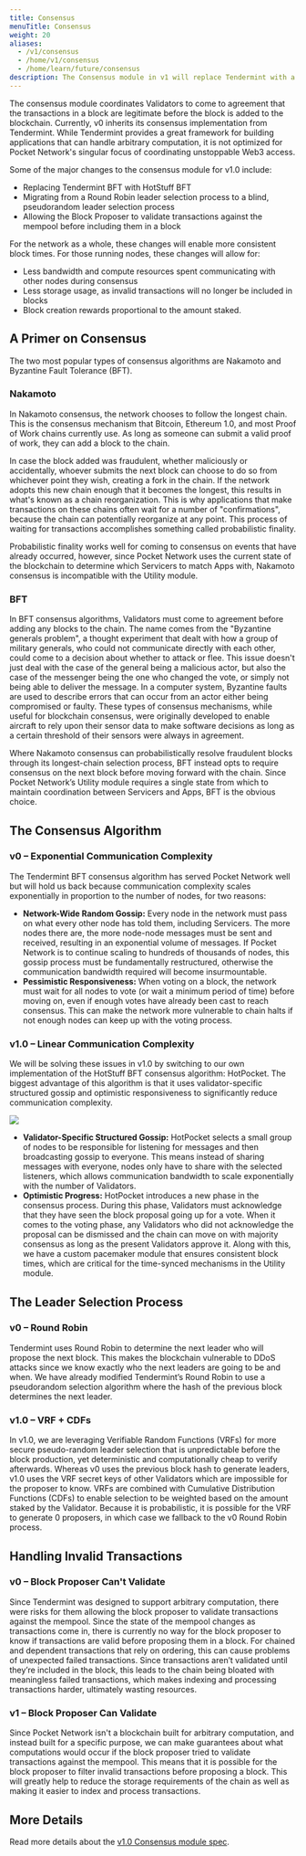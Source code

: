 ```yaml
---
title: Consensus
menuTitle: Consensus
weight: 20
aliases:
  - /v1/consensus
  - /home/v1/consensus
  - /home/learn/future/consensus
description: The Consensus module in v1 will replace Tendermint with a new consensus mechanism, as well as provide a blind, pseudorandom leader selection process, enabling more consistent block times and more effeicient use of resources.
---
```



The consensus module coordinates Validators to come to agreement that the transactions in a block are legitimate before the block is added to the blockchain. Currently, v0 inherits its consensus implementation from Tendermint. While Tendermint provides a great framework for building applications that can handle arbitrary computation, it is not optimized for Pocket Network's singular focus of coordinating unstoppable Web3 access.

Some of the major changes to the consensus module for v1.0 include:

* Replacing Tendermint BFT with HotStuff BFT
* Migrating from a Round Robin leader selection process to a blind, pseudorandom leader selection process
* Allowing the Block Proposer to validate transactions against the mempool before including them in a block

For the network as a whole, these changes will enable more consistent block times. For those running nodes, these changes will allow for:

* Less bandwidth and compute resources spent communicating with other nodes during consensus
* Less storage usage, as invalid transactions will no longer be included in blocks
* Block creation rewards proportional to the amount staked.

## A Primer on Consensus

The two most popular types of consensus algorithms are Nakamoto and Byzantine Fault Tolerance (BFT).

### Nakamoto

In Nakamoto consensus, the network chooses to follow the longest chain. This is the consensus mechanism that Bitcoin, Ethereum 1.0, and most Proof of Work chains currently use. As long as someone can submit a valid proof of work, they can add a block to the chain.

In case the block added was fraudulent, whether maliciously or accidentally, whoever submits the next block can choose to do so from whichever point they wish, creating a fork in the chain. If the network adopts this new chain enough that it becomes the longest, this results in what's known as a chain reorganization. This is why applications that make transactions on these chains often wait for a number of "confirmations", because the chain can potentially reorganize at any point. This process of waiting for transactions accomplishes something called probabilistic finality.

Probabilistic finality works well for coming to consensus on events that have already occurred, however, since Pocket Network uses the current state of the blockchain to determine which Servicers to match Apps with, Nakamoto consensus is incompatible with the Utility module.

### BFT

In BFT consensus algorithms, Validators must come to agreement before adding any blocks to the chain. The name comes from the "Byzantine generals problem", a thought experiment that dealt with how a group of military generals, who could not communicate directly with each other, could come to a decision about whether to attack or flee. This issue doesn't just deal with the case of the general being a malicious actor, but also the case of the messenger being the one who changed the vote, or simply not being able to deliver the message. In a computer system, Byzantine faults are used to describe errors that can occur from an actor either being compromised or faulty. These types of consensus mechanisms, while useful for blockchain consensus, were originally developed to enable aircraft to rely upon their sensor data to make software decisions as long as a certain threshold of their sensors were always in agreement.

Where Nakamoto consensus can probabilistically resolve fraudulent blocks through its longest-chain selection process, BFT instead opts to require consensus on the next block before moving forward with the chain. Since Pocket Network’s Utility module requires a single state from which to maintain coordination between Servicers and Apps, BFT is the obvious choice.

## The Consensus Algorithm

### v0 – Exponential Communication Complexity

The Tendermint BFT consensus algorithm has served Pocket Network well but will hold us back because communication complexity scales exponentially in proportion to the number of nodes, for two reasons:

* **Network-Wide Random Gossip:** Every node in the network must pass on what every other node has told them, including Servicers. The more nodes there are, the more node-node messages must be sent and received, resulting in an exponential volume of messages. If Pocket Network is to continue scaling to hundreds of thousands of nodes, this gossip process must be fundamentally restructured, otherwise the communication bandwidth required will become insurmountable.
* **Pessimistic Responsiveness:** When voting on a block, the network must wait for all nodes to vote (or wait a minimum period of time) before moving on, even if enough votes have already been cast to reach consensus. This can make the network more vulnerable to chain halts if not enough nodes can keep up with the voting process.

### v1.0 – Linear Communication Complexity

We will be solving these issues in v1.0 by switching to our own implementation of the HotStuff BFT consensus algorithm: HotPocket. The biggest advantage of this algorithm is that it uses validator-specific structured gossip and optimistic responsiveness to significantly reduce communication complexity.

![](/images/hot-stuff.png)
* **Validator-Specific Structured Gossip:** HotPocket selects a small group of nodes to be responsible for listening for messages and then broadcasting gossip to everyone. This means instead of sharing messages with everyone, nodes only have to share with the selected listeners, which allows communication bandwidth to scale exponentially with the number of Validators.
* **Optimistic Progress:** HotPocket introduces a new phase in the consensus process. During this phase, Validators must acknowledge that they have seen the block proposal going up for a vote. When it comes to the voting phase, any Validators who did not acknowledge the proposal can be dismissed and the chain can move on with majority consensus as long as the present Validators approve it. Along with this, we have a custom pacemaker module that ensures consistent block times, which are critical for the time-synced mechanisms in the Utility module.

## The Leader Selection Process

### v0 – Round Robin

Tendermint uses Round Robin to determine the next leader who will propose the next block. This makes the blockchain vulnerable to DDoS attacks since we know exactly who the next leaders are going to be and when. We have already modified Tendermint’s Round Robin to use a pseudorandom selection algorithm where the hash of the previous block determines the next leader.

### v1.0 – VRF + CDFs

In v1.0, we are leveraging Verifiable Random Functions (VRFs) for more secure pseudo-random leader selection that is unpredictable before the block production, yet deterministic and computationally cheap to verify afterwards. Whereas v0 uses the previous block hash to generate leaders, v1.0 uses the VRF secret keys of other Validators which are impossible for the proposer to know. VRFs are combined with Cumulative Distribution Functions (CDFs) to enable selection to be weighted based on the amount staked by the Validator. Because it is probabilistic, it is possible for the VRF to generate 0 proposers, in which case we fallback to the v0 Round Robin process.

## Handling Invalid Transactions

### v0 – Block Proposer Can't Validate

Since Tendermint was designed to support arbitrary computation, there were risks for them allowing the block proposer to validate transactions against the mempool. Since the state of the mempool changes as transactions come in, there is currently no way for the block proposer to know if transactions are valid before proposing them in a block. For chained and dependent transactions that rely on ordering, this can cause problems of unexpected failed transactions. Since transactions aren’t validated until they’re included in the block, this leads to the chain being bloated with meaningless failed transactions, which makes indexing and processing transactions harder, ultimately wasting resources.

### v1 – Block Proposer Can Validate

Since Pocket Network isn't a blockchain built for arbitrary computation, and instead built for a specific purpose, we can make guarantees about what computations would occur if the block proposer tried to validate transactions against the mempool. This means that it is possible for the block proposer to filter invalid transactions before proposing a block. This will greatly help to reduce the storage requirements of the chain as well as making it easier to index and process transactions.

## More Details

Read more details about the [v1.0 Consensus module spec](https://docs.pokt.network/v1/consensus).
